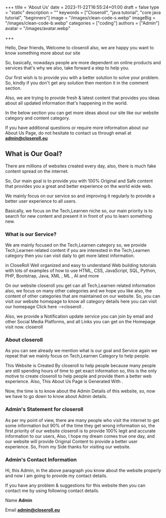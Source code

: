 
+++
title = 'About Us'
date = 2023-11-22T16:55:24+01:00
draft = false
type = "static"
description = ""
keywords = ["Closeroll", "java tutorial", "core java tutorial", "beginners"]
image = "/images/clean-code-s.webp"
imageBig = "/images/clean-code-b.webp"
categories = ["coding"]
authors = ["Admin"]
avatar = "/images/avatar.webp"

+++

Hello, Dear friends, Welcome to closeroll also, we are happy you want to know something more about our site

So, basically, nowadays people are more dependent on online products and services that's why we also, take forward a step to help you.

Our first wish is to provide you with a better solution to solve your problem. So, kindly if you don't get any solution then mention it in the comment section.

Also, we are trying to provide fresh & latest content that provides you ideas about all updated information that's happening in the world.

In the below section you can get more ideas about our site like our website category and content category.

If you have additional questions or require more information about our About Us Page, do not hesitate to contact us through email at **admin@closeroll.eu**

**What is Our Goal?**
---------------------

There are millions of websites created every day, also, there is much fake content spread on the internet.

So, Our main goal is to provide you with 100% Original and Safe content that provides you a great and better experience on the world wide web.

We mainly focus on our service so and improving it regularly to provide a better user experience to all users.

Basically, we focus on the Tech,Learnen niche so, our main priority is to search for new content and present it in front of you to learn something new.

### **What is our Service?**

We are mainly focused on the Tech,Learnen category so, we provide Tech,Learnen related content if you are interested in the Tech,Learnen category then you can visit daily to get more latest information.

in CloseRoll Well organized and easy to understand Web building tutorials with lots of examples of how to use HTML, CSS, JavaScript, SQL, Python, PHP, Bootstrap, Java, XML , ML , AI and more

On our website closeroll you get can all Tech,Learnen related information also, we focus on many other categories and we hope you like also, the content of other categories that are maintained on our website. So, you can visit our website homepage to know all category details here you can visit our homepage Click here -->closeroll .

Also, we provide a Notification update service you can join by email and other Social Media Platforms, and all Links you can get on the Homepage visit now. closeroll

### **About closeroll**

As you can see already we mention what is our goal and Service again we repeat that we mainly focus on Tech,Learnen Category to help people.

This Website is Created By closeroll to help people because many people are still spending hours of time to get exact information so, this is the only motive to create closeroll to help people and provide them a better web experience. Also, This About Us Page is Generated With .

Now, the time is to know about the Admin Details of this website, so, now we have to go down to know about Admin details.

### **Admin's Statement for closeroll**

As per my point of view, there are many people who visit the internet to get some information but 90% of the time they get wrong information so, the first priority of our website closeroll is to provide 100% legit and accurate information to our users, Also, I hope my dream comes true one day, and our website will provide Original Content to provide a better user experience. So, From my Side thanks for visiting our website.

### **Admin's Contact Information**

Hi, this Admin, in the above paragraph you know about the website properly and now I am going to provide my contact details.

If you have any problem & suggestions for this website then you can contact me by using following contact details.

Name **Admin**

Email **admin@closeroll.eu**
